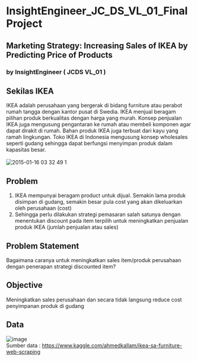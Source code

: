 ﻿# InsightEngineer_JC_DS_VL_01_FinalProject
## Marketing Strategy: Increasing Sales of IKEA by Predicting Price of Products
### by InsightEngineer ( JCDS VL_01 ) 

## Sekilas IKEA
IKEA adalah perusahaan yang bergerak di bidang furniture atau perabot rumah tangga dengan kantor pusat di Swedia. IKEA menjual beragam pilihan produk berkualitas dengan harga yang murah. Konsep penjualan IKEA juga mengusung pengantaran ke rumah atau membeli komponen agar dapat dirakit di rumah. Bahan produk IKEA juga terbuat dari kayu yang ramah lingkungan. Toko IKEA di Indonesia mengusung konsep wholesales seperti gudang sehingga dapat berfungsi menyimpan produk dalam kapasitas besar.
<br /> <br />
![2015-01-16 03 32 49 1](https://user-images.githubusercontent.com/92136872/136832726-dba93177-fa47-47ed-9289-1fb65ab4b8cd.jpg)

## Problem
1. IKEA mempunyai beragam product untuk dijual. Semakin lama produk disimpan di gudang, semakin besar pula cost yang akan dikeluarkan oleh perusahaan (cost)
2. Sehingga perlu dilakukan strategi pemasaran salah satunya dengan menentukan discount pada item terpilih untuk meningkatkan penjualan produk IKEA (jumlah penjualan atau sales)

## Problem Statement
Bagaimana caranya untuk meningkatkan sales item/produk perusahaan dengan penerapan strategi discounted item?

## Objective
Meningkatkan sales perusahaan dan secara tidak langsung reduce cost penyimpanan produk di gudang

## Data
![image](https://user-images.githubusercontent.com/92136872/136834293-2dcefa08-bab3-46e1-8a30-fb3f44edf066.png)
<br /> Sumber data : https://www.kaggle.com/ahmedkallam/ikea-sa-furniture-web-scraping 



